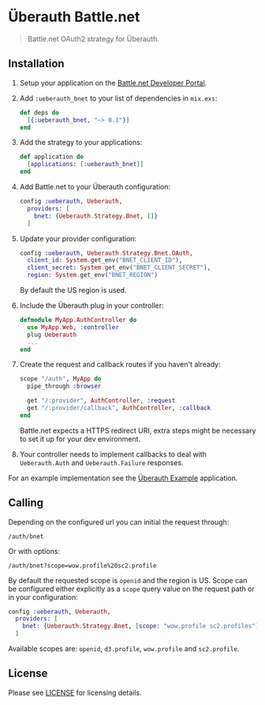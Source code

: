 # Überauth Battle.net

> Battle.net OAuth2 strategy for Überauth.


## Installation

1. Setup your application on the [Battle.net Developer Portal](https://dev.battle.net).

1. Add `:ueberauth_bnet` to your list of dependencies in `mix.exs`:

    ```elixir
    def deps do
      [{:ueberauth_bnet, "~> 0.1"}]
    end
    ```

1. Add the strategy to your applications:

    ```elixir
    def application do
      [applications: [:ueberauth_bnet]]
    end
    ```

1. Add Battle.net to your Überauth configuration:

    ```elixir
    config :ueberauth, Ueberauth,
      providers: [
        bnet: {Ueberauth.Strategy.Bnet, []}
      ]
    ```

1.  Update your provider configuration:

    ```elixir
    config :ueberauth, Ueberauth.Strategy.Bnet.OAuth,
      client_id: System.get_env("BNET_CLIENT_ID"),
      client_secret: System.get_env("BNET_CLIENT_SECRET"),
      region: System.get_env("BNET_REGION")
    ```

    By default the US region is used.

1.  Include the Überauth plug in your controller:

    ```elixir
    defmodule MyApp.AuthController do
      use MyApp.Web, :controller
      plug Ueberauth
      ...
    end
    ```

1.  Create the request and callback routes if you haven't already:

    ```elixir
    scope "/auth", MyApp do
      pipe_through :browser

      get "/:provider", AuthController, :request
      get "/:provider/callback", AuthController, :callback
    end
    ```

    Battle.net expects a HTTPS redirect URI, extra steps might be necessary to set it up for your dev environment.

1. Your controller needs to implement callbacks to deal with `Ueberauth.Auth` and `Ueberauth.Failure` responses.

For an example implementation see the [Überauth Example](https://github.com/ueberauth/ueberauth_example) application.

## Calling

Depending on the configured url you can initial the request through:

    /auth/bnet

Or with options:

    /auth/bnet?scope=wow.profile%20sc2.profile

By default the requested scope is `openid` and the region is US. Scope can be configured either explicitly as a `scope` query value on the request path or in your configuration:

```elixir
config :ueberauth, Ueberauth,
  providers: [
    bnet: {Ueberauth.Strategy.Bnet, [scope: "wow.profile sc2.profiles"]}
  ]
```

Available scopes are: `openid`, `d3.profile`, `wow.profile` and `sc2.profile`.

## License

Please see [LICENSE](https://github.com/schwarz/ueberauth_bnet/blob/master/LICENSE) for licensing details.
